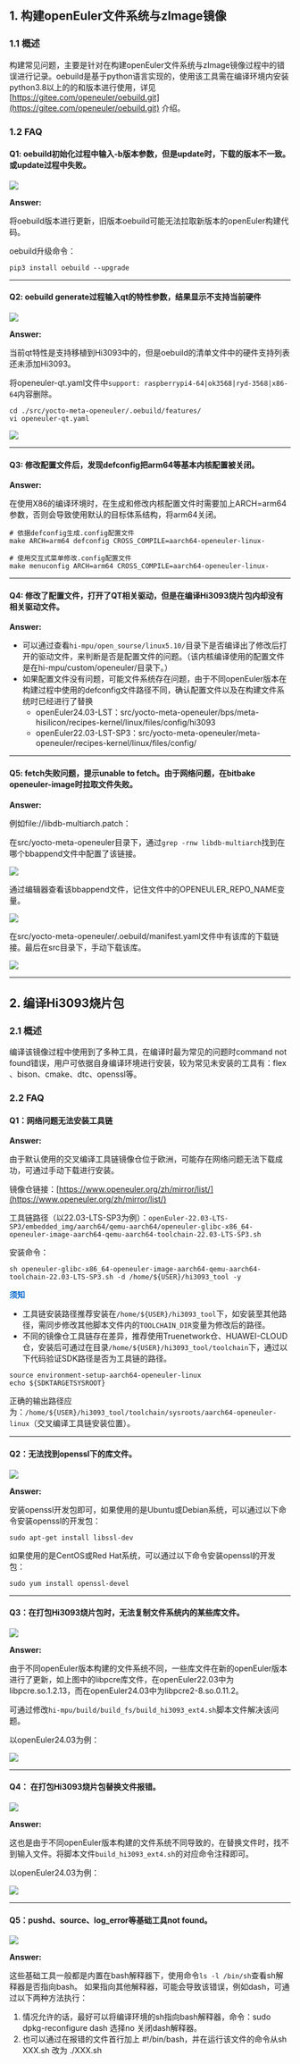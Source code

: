 ## 1. 构建openEuler文件系统与zImage镜像

### 1.1 概述

构建常见问题，主要是针对在构建openEuler文件系统与zImage镜像过程中的错误进行记录。oebuild是基于python语言实现的，使用该工具需在编译环境内安装python3.8以上的的和版本进行使用，详见 [https://gitee.com/openeuler/oebuild.git](https://gitee.com/openeuler/oebuild.git) 介绍。

### 1.2 FAQ

#### Q1: oebuild初始化过程中输入-b版本参数，但是update时，下载的版本不一致。或update过程中失败。

![](./images/openEuler系统编译运行常见FAQ/1719298986532_image.png)

**Answer:**

将oebuild版本进行更新，旧版本oebuild可能无法拉取新版本的openEuler构建代码。

oebuild升级命令：
```shell
pip3 install oebuild --upgrade
```

------------

#### Q2: oebuild generate过程输入qt的特性参数，结果显示不支持当前硬件

![](./images/openEuler系统编译运行常见FAQ/1719298937650_image.png)

**Answer:**

当前qt特性是支持移植到Hi3093中的，但是oebuild的清单文件中的硬件支持列表还未添加Hi3093。

将openeuler-qt.yaml文件中`support: raspberrypi4-64|ok3568|ryd-3568|x86-64`内容删除。
```
cd ./src/yocto-meta-openeuler/.oebuild/features/
vi openeuler-qt.yaml
```
![](./images/openEuler系统编译运行常见FAQ/1719296591253_image.png)

------------

#### Q3: 修改配置文件后，发现defconfig把arm64等基本内核配置被关闭。

**Answer:**

在使用X86的编译环境时，在生成和修改内核配置文件时需要加上ARCH=arm64参数，否则会导致使用默认的目标体系结构，将arm64关闭。
```shell
# 依据defconfig生成.config配置文件
make ARCH=arm64 defconfig CROSS_COMPILE=aarch64-openeuler-linux-

# 使用交互式菜单修改.config配置文件
make menuconfig ARCH=arm64 CROSS_COMPILE=aarch64-openeuler-linux-
```

------------

#### Q4: 修改了配置文件，打开了QT相关驱动，但是在编译Hi3093烧片包内却没有相关驱动文件。

**Answer:**

- 可以通过查看`hi-mpu/open_sourse/linux5.10/`目录下是否编译出了修改后打开的驱动文件，来判断是否是配置文件的问题。（该内核编译使用的配置文件是在hi-mpu/custom/openeuler/目录下。）
- 如果配置文件没有问题，可能文件系统存在问题，由于不同openEuler版本在构建过程中使用的defconfig文件路径不同，确认配置文件以及在构建文件系统时已经进行了替换
	- openEuler24.03-LST：src/yocto-meta-openeuler/bps/meta-hisilicon/recipes-kernel/linux/files/config/hi3093
    - openEuler22.03-LST-SP3：src/yocto-meta-openeuler/meta-openeuler/recipes-kernel/linux/files/config/

------------

#### Q5: fetch失败问题，提示unable to fetch。由于网络问题，在bitbake openeuler-image时拉取文件失败。

**Answer:**

例如file://libdb-multiarch.patch：

在src/yocto-meta-openeuler目录下，通过`grep -rnw libdb-multiarch`找到在哪个bbappend文件中配置了该链接。

![](./images/openEuler系统编译运行常见FAQ/1719313555097_image.png)

通过编辑器查看该bbappend文件，记住文件中的OPENEULER_REPO_NAME变量。

![](./images/openEuler系统编译运行常见FAQ/1719313638587_image.png)

在src/yocto-meta-openeuler/.oebuild/manifest.yaml文件中有该库的下载链接。最后在src目录下，手动下载该库。

![](./images/openEuler系统编译运行常见FAQ/1719313772796_image.png)

------------

## 2. 编译Hi3093烧片包

### 2.1 概述

编译该镜像过程中使用到了多种工具，在编译时最为常见的问题时command not found错误，用户可依据自身编译环境进行安装，较为常见未安装的工具有：flex 、bison、cmake、dtc、openssl等。

### 2.2 FAQ
#### Q1：网络问题无法安装工具链

**Answer:**

由于默认使用的交叉编译工具链镜像仓位于欧洲，可能存在网络问题无法下载成功，可通过手动下载进行安装。

镜像仓链接：[https://www.openeuler.org/zh/mirror/list/](https://www.openeuler.org/zh/mirror/list/)

工具链路径（以22.03-LTS-SP3为例）：`openEuler-22.03-LTS-SP3/embedded_img/aarch64/qemu-aarch64/openeuler-glibc-x86_64-openeuler-image-aarch64-qemu-aarch64-toolchain-22.03-LTS-SP3.sh`

安装命令：
```shell
sh openeuler-glibc-x86_64-openeuler-image-aarch64-qemu-aarch64-toolchain-22.03-LTS-SP3.sh -d /home/${USER}/hi3093_tool -y
```

<span style="color:#0066cc;">**须知**</span>

- 工具链安装路径推荐安装在`/home/${USER}/hi3093_tool`下，如安装至其他路径，需同步修改其他脚本文件内的`TOOLCHAIN_DIR`变量为修改后的路径。
- 不同的镜像仓工具链存在差异，推荐使用Truenetwork仓、HUAWEI-CLOUD仓，安装后可通过在目录`/home/${USER}/hi3093_tool/toolchain`下，通过以下代码验证SDK路径是否为工具链的路径。
```shell
source environment-setup-aarch64-openeuler-linux
echo ${SDKTARGETSYSROOT}
```

正确的输出路径应为：`/home/${USER}/hi3093_tool/toolchain/sysroots/aarch64-openeuler-linux`（交叉编译工具链安装位置）。

------------

#### Q2：无法找到openssl下的库文件。

![](./images/openEuler系统编译运行常见FAQ/1719307438644_image.png)

**Answer:**

安装openssl开发包即可，如果使用的是Ubuntu或Debian系统，可以通过以下命令安装openssl的开发包：
```shell
sudo apt-get install libssl-dev
```

如果使用的是CentOS或Red Hat系统，可以通过以下命令安装openssl的开发包：
```shell
sudo yum install openssl-devel
```

------------

#### Q3：在打包Hi3093烧片包时，无法复制文件系统内的某些库文件。

![](./images/openEuler系统编译运行常见FAQ/1719307572893_image.png)

**Answer:**

由于不同openEuler版本构建的文件系统不同，一些库文件在新的openEuler版本进行了更新，如上图中的libpcre库文件，在openEuler22.03中为libpcre.so.1.2.13，而在openEuler24.03中为libpcre2-8.so.0.11.2。

可通过修改`hi-mpu/build/build_fs/build_hi3093_ext4.sh`脚本文件解决该问题。

以openEuler24.03为例：

![](./images/openEuler系统编译运行常见FAQ/1719308129640_image.png)

------------

#### Q4： 在打包Hi3093烧片包替换文件报错。

![](./images/openEuler系统编译运行常见FAQ/1719308299491_image.png)

**Answer:**

这也是由于不同openEuler版本构建的文件系统不同导致的，在替换文件时，找不到输入文件。将脚本文件`build_hi3093_ext4.sh`的对应命令注释即可。

以openEuler24.03为例：

![](./images/openEuler系统编译运行常见FAQ/1719308507800_image.png)

------------

#### Q5：pushd、source、log_error等基础工具not found。

![](./images/openEuler系统编译运行常见FAQ/1719394488692_image.png)

**Answer:**

这些基础工具一般都是内置在bash解释器下，使用命令`ls -l /bin/sh`查看sh解释器是否指向bash。
如果指向其他解释器，可能会导致该错误，例如dash，可通过以下两种方法执行：

1. 情况允许的话，最好可以将编译环境的sh指向bash解释器，命令：sudo dpkg-reconfigure dash 选择no 关闭dash解释器。
2. 也可以通过在报错的文件首行加上 #!/bin/bash，并在运行该文件的命令从sh XXX.sh 改为 ./XXX.sh